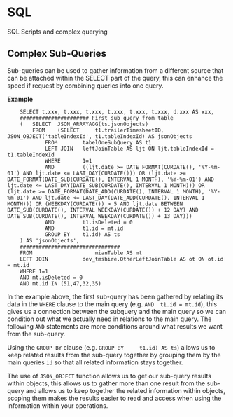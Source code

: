 # SQL

SQL Scripts and complex querying

## Complex Sub-Queries

Sub-queries can be used to gather information from a different source that can be attached within the SELECT part of the query, this can enhance the speed if request by combining queries into one query.

**Example**

```
	SELECT t.xxx, t.xxx, t.xxx, t.xxx, t.xxx, t.xxx, d.xxx AS xxx,
	###################### First sub query from table 
	(	SELECT 	JSON_ARRAYAGG(ts.jsonObjects)
		FROM 	(SELECT 	t1.trailerTimesheetID, JSON_OBJECT('tableIndexId', t1.tableIndexId) AS jsonObjects
			FROM 		tabelOneSubQuery AS t1						
			LEFT JOIN 	leftJoinTable AS ljt ON ljt.tableIndexId = t1.tableIndexId
			WHERE 		1=1
			AND 		((ljt.date >= DATE_FORMAT(CURDATE(), '%Y-%m-01') AND ljt.date <= LAST_DAY(CURDATE())) OR (ljt.date >= DATE_FORMAT(DATE_SUB(CURDATE(), INTERVAL 1 MONTH), '%Y-%m-01') AND ljt.date <= LAST_DAY(DATE_SUB(CURDATE(), INTERVAL 1 MONTH))) OR (ljt.date >= DATE_FORMAT(DATE_ADD(CURDATE(), INTERVAL 1 MONTH), '%Y-%m-01') AND ljt.date <= LAST_DAY(DATE_ADD(CURDATE(), INTERVAL 1 MONTH))) OR (WEEKDAY(CURDATE()) > 5 AND ljt.date BETWEEN DATE_SUB(CURDATE(), INTERVAL WEEKDAY(CURDATE()) + 12 DAY) AND DATE_SUB(CURDATE(), INTERVAL WEEKDAY(CURDATE()) + 13 DAY)))
			AND 		t1.isDeleted = 0
			AND 		t1.id = mt.id
			GROUP BY 	t1.id) AS ts
	) AS 'jsonObjects',
	################################
	FROM 				    mianTable AS mt
	LEFT JOIN 			dev_tmshire.OtherLeftJoinTable AS ot ON ot.id = mt.id
	WHERE 1=1
	AND mt.isDeleted = 0
	AND mt.id IN (51,47,32,35)

```

In the example above, the first sub-query has been gathered by relating its data in the `WHERE` clause to the main query (e.g. `AND  t1.id = mt.id`), this gives us a connection between the subquery and the main query so we can condition out what we actually need in relations to the main query. The following `AND` statements are more conditions around what results we want from the sub-query.

Using the `GROUP BY` clause (e.g. `GROUP BY 	t1.id) AS ts`) allows us to keep related results from the sub-query together by grouping them by the main queries `id` so that all related information stays together.

The use of `JSON_OBJECT` function allows us to get our sub-query results within objects, this allows us to gather more than one result from the sub-query and allows us to keep together the related information within objects, scoping them makes the results easier to read and access when using the information within your operations.
